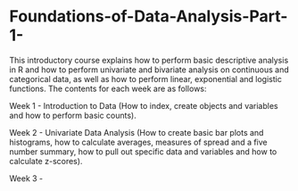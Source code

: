 # Foundations-of-Data-Analysis-Part-1-

This introductory course explains how to perform basic descriptive analysis in R and how to perform univariate and bivariate analysis on continuous and categorical data, as well as how to perform linear, exponential and logistic functions. The contents for each week are as follows:

Week 1 - Introduction to Data (How to index, create objects and variables and how to perform basic counts).

Week 2 - Univariate Data Analysis (How to create basic bar plots and histograms, how to calculate averages, measures of spread and a five number summary, how to pull out specific data and variables and how to calculate z-scores). 

Week 3 - 
